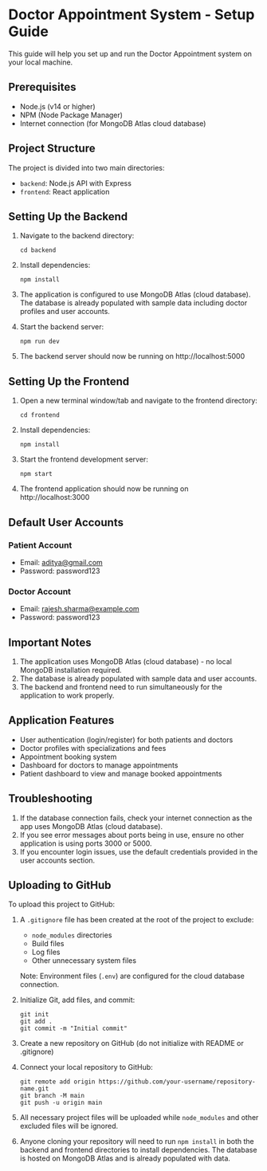 # Doctor Appointment System - Setup Guide

This guide will help you set up and run the Doctor Appointment system on your local machine.

## Prerequisites

- Node.js (v14 or higher)
- NPM (Node Package Manager)
- Internet connection (for MongoDB Atlas cloud database)

## Project Structure

The project is divided into two main directories:
- `backend`: Node.js API with Express
- `frontend`: React application

## Setting Up the Backend

1. Navigate to the backend directory:
   ```
   cd backend
   ```

2. Install dependencies:
   ```
   npm install
   ```

3. The application is configured to use MongoDB Atlas (cloud database). The database is already populated with sample data including doctor profiles and user accounts.

4. Start the backend server:
   ```
   npm run dev
   ```

5. The backend server should now be running on http://localhost:5000

## Setting Up the Frontend

1. Open a new terminal window/tab and navigate to the frontend directory:
   ```
   cd frontend
   ```

2. Install dependencies:
   ```
   npm install
   ```

3. Start the frontend development server:
   ```
   npm start
   ```

4. The frontend application should now be running on http://localhost:3000

## Default User Accounts

### Patient Account
- Email: aditya@gmail.com
- Password: password123

### Doctor Account
- Email: rajesh.sharma@example.com
- Password: password123

## Important Notes

1. The application uses MongoDB Atlas (cloud database) - no local MongoDB installation required.
2. The database is already populated with sample data and user accounts.
3. The backend and frontend need to run simultaneously for the application to work properly.

## Application Features

- User authentication (login/register) for both patients and doctors
- Doctor profiles with specializations and fees
- Appointment booking system
- Dashboard for doctors to manage appointments
- Patient dashboard to view and manage booked appointments

## Troubleshooting

1. If the database connection fails, check your internet connection as the app uses MongoDB Atlas (cloud database).
2. If you see error messages about ports being in use, ensure no other application is using ports 3000 or 5000.
3. If you encounter login issues, use the default credentials provided in the user accounts section.

## Uploading to GitHub

To upload this project to GitHub:

1. A `.gitignore` file has been created at the root of the project to exclude:
   - `node_modules` directories
   - Build files
   - Log files
   - Other unnecessary system files
   
   Note: Environment files (`.env`) are configured for the cloud database connection.

2. Initialize Git, add files, and commit:
   ```
   git init
   git add .
   git commit -m "Initial commit"
   ```

3. Create a new repository on GitHub (do not initialize with README or .gitignore)

4. Connect your local repository to GitHub:
   ```
   git remote add origin https://github.com/your-username/repository-name.git
   git branch -M main
   git push -u origin main
   ```

5. All necessary project files will be uploaded while `node_modules` and other excluded files will be ignored.

6. Anyone cloning your repository will need to run `npm install` in both the backend and frontend directories to install dependencies. The database is hosted on MongoDB Atlas and is already populated with data.

